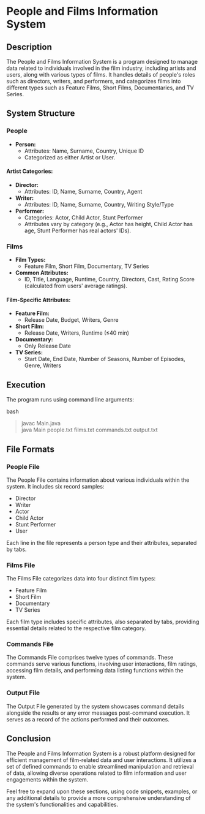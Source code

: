 # People and Films Information System

## Description
The People and Films Information System is a program designed to manage data related to individuals involved in the film industry, including artists and users, along with various types of films. It handles details of people's roles such as directors, writers, and performers, and categorizes films into different types such as Feature Films, Short Films, Documentaries, and TV Series.

## System Structure

### People
- **Person:** 
  - Attributes: Name, Surname, Country, Unique ID
  - Categorized as either Artist or User.

#### Artist Categories:
- **Director:**
  - Attributes: ID, Name, Surname, Country, Agent
- **Writer:**
  - Attributes: ID, Name, Surname, Country, Writing Style/Type
- **Performer:**
  - Categories: Actor, Child Actor, Stunt Performer
  - Attributes vary by category (e.g., Actor has height, Child Actor has age, Stunt Performer has real actors' IDs).

### Films
- **Film Types:**
  - Feature Film, Short Film, Documentary, TV Series
- **Common Attributes:**
  - ID, Title, Language, Runtime, Country, Directors, Cast, Rating Score (calculated from users' average ratings).

#### Film-Specific Attributes:
- **Feature Film:**
  - Release Date, Budget, Writers, Genre
- **Short Film:**
  - Release Date, Writers, Runtime (≤40 min)
- **Documentary:**
  - Only Release Date
- **TV Series:**
  - Start Date, End Date, Number of Seasons, Number of Episodes, Genre, Writers

## Execution
The program runs using command line arguments:

bash
>javac Main.java  
>java Main people.txt films.txt commands.txt output.txt


## File Formats

### People File
The People File contains information about various individuals within the system. It includes six record samples:
- Director
- Writer
- Actor
- Child Actor
- Stunt Performer
- User

Each line in the file represents a person type and their attributes, separated by tabs.

### Films File
The Films File categorizes data into four distinct film types:
- Feature Film
- Short Film
- Documentary
- TV Series

Each film type includes specific attributes, also separated by tabs, providing essential details related to the respective film category.

### Commands File
The Commands File comprises twelve types of commands. These commands serve various functions, involving user interactions, film ratings, accessing film details, and performing data listing functions within the system.

### Output File
The Output File generated by the system showcases command details alongside the results or any error messages post-command execution. It serves as a record of the actions performed and their outcomes.

## Conclusion

The People and Films Information System is a robust platform designed for efficient management of film-related data and user interactions. It utilizes a set of defined commands to enable streamlined manipulation and retrieval of data, allowing diverse operations related to film information and user engagements within the system.

Feel free to expand upon these sections, using code snippets, examples, or any additional details to provide a more comprehensive understanding of the system's functionalities and capabilities.
